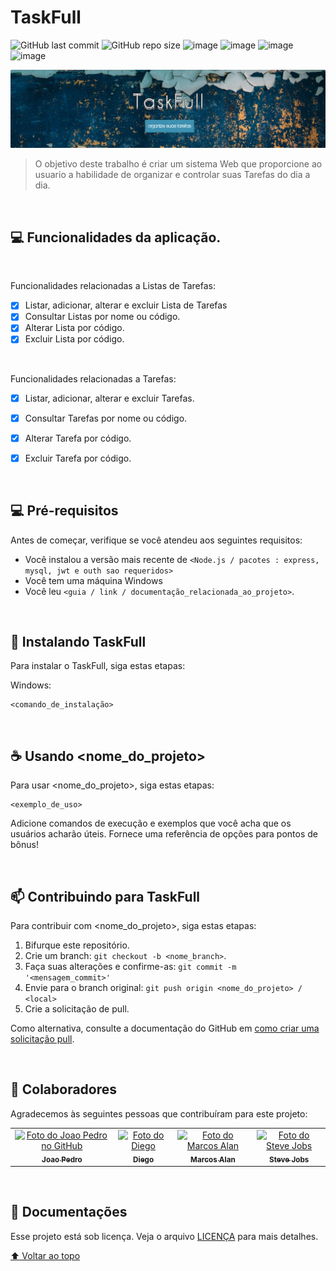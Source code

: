 # TaskFull


![GitHub last commit](https://img.shields.io/github/last-commit/papaganesha/TaskFull?style=for-the-badge)
![GitHub repo size](https://img.shields.io/github/repo-size/papaganesha/TaskFull?style=for-the-badge)
![image](https://img.shields.io/badge/JavaScript-323330?style=for-the-badge&logo=javascript&logoColor=F7DF1E)
![image](https://img.shields.io/badge/Node.js-43853D?style=for-the-badge&logo=node.js&logoColor=white)
![image](https://img.shields.io/badge/Express.js-404D59?style=for-the-badge)
![image](https://img.shields.io/badge/MySQL-00000F?style=for-the-badge&logo=mysql&logoColor=white)





<img src="banner_readme.PNG" alt="Banner Taskfull">

> O objetivo deste trabalho é criar um sistema Web que proporcione ao usuario a habilidade de organizar e controlar suas Tarefas do dia a dia.

<br>

## 💻 Funcionalidades da aplicação.

<br>

Funcionalidades relacionadas a Listas de Tarefas:
- [x] Listar, adicionar, alterar e excluir Lista de Tarefas
- [x] Consultar Listas por nome ou código.
- [x] Alterar Lista por código.
- [x] Excluir Lista por código. 

<br>

Funcionalidades relacionadas a Tarefas:
- [x] Listar, adicionar, alterar e excluir Tarefas.
- [x] Consultar Tarefas por nome ou código.
- [x] Alterar Tarefa por código.
- [x] Excluir Tarefa por código. 


<br>

## 💻 Pré-requisitos

Antes de começar, verifique se você atendeu aos seguintes requisitos:
<!---Estes são apenas requisitos de exemplo. Adicionar, duplicar ou remover conforme necessário--->
* Você instalou a versão mais recente de `<Node.js / pacotes : express, mysql, jwt e outh sao requeridos>`
* Você tem uma máquina Windows
* Você leu `<guia / link / documentação_relacionada_ao_projeto>`.

<br>

## 🚀 Instalando TaskFull

Para instalar o TaskFull, siga estas etapas:

Windows:
```
<comando_de_instalação>
```

<br>

## ☕ Usando <nome_do_projeto>

Para usar <nome_do_projeto>, siga estas etapas:

```
<exemplo_de_uso>
```

Adicione comandos de execução e exemplos que você acha que os usuários acharão úteis. Fornece uma referência de opções para pontos de bônus!


<br>

## 📫 Contribuindo para TaskFull
<!---Se o seu README for longo ou se você tiver algum processo ou etapas específicas que deseja que os contribuidores sigam, considere a criação de um arquivo CONTRIBUTING.md separado--->
Para contribuir com <nome_do_projeto>, siga estas etapas:

1. Bifurque este repositório.
2. Crie um branch: `git checkout -b <nome_branch>`.
3. Faça suas alterações e confirme-as: `git commit -m '<mensagem_commit>'`
4. Envie para o branch original: `git push origin <nome_do_projeto> / <local>`
5. Crie a solicitação de pull.

Como alternativa, consulte a documentação do GitHub em [como criar uma solicitação pull](https://help.github.com/en/github/collaborating-with-issues-and-pull-requests/creating-a-pull-request).


<br>

## 🤝 Colaboradores

Agradecemos às seguintes pessoas que contribuíram para este projeto:

<table>
  <tr>
    <td align="center">
      <a href="#">
        <img src="https://avatars.githubusercontent.com/u/32704567?v=4" width="100px;" alt="Foto do Joao Pedro no GitHub"/><br>
        <sub>
          <b>Joao Pedro</b>
        </sub>
      </a>
    </td>
    <td align="center">
      <a href="#">
        <img src="https://avatars.githubusercontent.com/u/23509904?v=4" width="100px;" alt="Foto do Diego"/><br>
        <sub>
          <b>Diego</b>
        </sub>
      </a>
    </td>
    <td align="center">
      <a href="#">
        <img src="https://avatars3.githubusercontent.com/u/31936044" width="100px;" alt="Foto do Marcos Alan"/><br>
        <sub>
          <b>Marcos Alan</b>
        </sub>
      </a>
    </td>
       <td align="center">
      <a href="#">
        <img src="https://avatars3.githubusercontent.com/u/31936044" width="100px;" alt="Foto do Steve Jobs"/><br>
        <sub>
          <b>Steve Jobs</b>
        </sub>
      </a>
    </td>
  </tr>
</table>



<br>

## 📝 Documentações

Esse projeto está sob licença. Veja o arquivo [LICENÇA](LICENSE.md) para mais detalhes.

[⬆ Voltar ao topo](#nome-do-projeto)<br>
